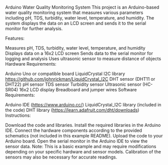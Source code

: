 
Arduino Water Quality Monitoring System
This project is an Arduino-based water quality monitoring system that measures various parameters including pH, TDS, turbidity, water level, temperature, and humidity. The system displays the data on an LCD screen and sends it to the serial monitor for further analysis.

Features:

Measures pH, TDS, turbidity, water level, temperature, and humidity
Displays data on a 16x2 LCD screen
Sends data to the serial monitor for logging and analysis
Uses ultrasonic sensor to measure distance of objects
Hardware Requirements:

Arduino Uno or compatible board
LiquidCrystal I2C library https://github.com/johnrickman/LiquidCrystal_I2C
DHT sensor (DHT11 or DHT22)
pH sensor
TDS sensor
Turbidity sensor
Ultrasonic sensor (HC-SR04)
16x2 LCD display
Breadboard and jumper wires
Software Requirements:

Arduino IDE (https://www.arduino.cc/)
LiquidCrystal_I2C library (included in the code)
DHT library (https://learn.adafruit.com/dht/downloads)
Instructions:

Download the code and libraries.
Install the required libraries in the Arduino IDE.
Connect the hardware components according to the provided schematics (not included in this example README).
Upload the code to your Arduino board.
Open the serial monitor in the Arduino IDE to view the sensor data.
Note: This is a basic example and may require modifications depending on your specific hardware and sensor models. Calibration of the sensors may also be necessary for accurate readings.
